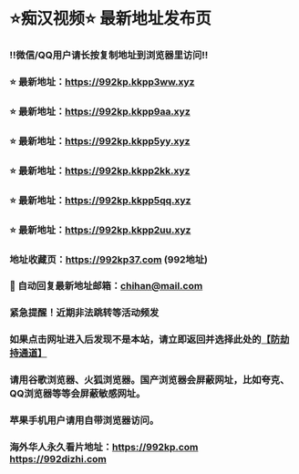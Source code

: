 # ⭐️痴汉视频⭐️ 最新地址发布页

### ‼️微信/QQ用户请长按复制地址到浏览器里访问‼️

### ⭐️ 最新地址：https://992kp.kkpp3ww.xyz

### ⭐️ 最新地址：https://992kp.kkpp9aa.xyz

### ⭐️ 最新地址：https://992kp.kkpp5yy.xyz

### ⭐️ 最新地址：https://992kp.kkpp2kk.xyz

### ⭐️ 最新地址：https://992kp.kkpp5qq.xyz

### ⭐️ 最新地址：https://992kp.kkpp2uu.xyz



### 地址收藏页：https://992kp37.com (992地址)
### 📧 自动回复最新地址邮箱：chihan@mail.com
### 紧急提醒！近期非法跳转等活动频发
### 如果点击网址进入后发现不是本站，请立即返回并选择此处的[【防劫持通道】](https://23.224.130.222:7583)
### 请用谷歌浏览器、火狐浏览器。国产浏览器会屏蔽网址，比如夸克、QQ浏览器等等会屏蔽敏感网址。
### 苹果手机用户请用自带浏览器访问。
### 海外华人永久看片地址：https://992kp.com  https://992dizhi.com
